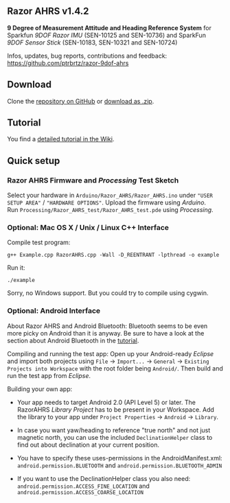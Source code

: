 Razor AHRS v1.4.2
---

**9 Degree of Measurement Attitude and Heading Reference System** for Sparkfun *9DOF Razor IMU* (SEN-10125 and SEN-10736) and SparkFun *9DOF Sensor Stick* (SEN-10183, SEN-10321 and SEN-10724)

Infos, updates, bug reports, contributions and feedback: https://github.com/ptrbrtz/razor-9dof-ahrs

Download
---

Clone the [repository on GitHub](https://github.com/ptrbrtz/razor-9dof-ahrs) or [download as .zip](https://github.com/ptrbrtz/razor-9dof-ahrs/archive/Release-v1.4.2.zip).

Tutorial
---

You find a [detailed tutorial in the Wiki](https://github.com/ptrbrtz/razor-9dof-ahrs/wiki/Tutorial).

Quick setup
---

### Razor AHRS Firmware and *Processing* Test Sketch

Select your hardware in `Arduino/Razor_AHRS/Razor_AHRS.ino` under `"USER SETUP AREA"` / `"HARDWARE OPTIONS"`.
Upload the firmware using *Arduino*.  
Run `Processing/Razor_AHRS_test/Razor_AHRS_test.pde` using *Processing*.

### Optional: Mac OS X / Unix / Linux C++ Interface

Compile test program:

    g++ Example.cpp RazorAHRS.cpp -Wall -D_REENTRANT -lpthread -o example

Run it:

    ./example

Sorry, no Windows support. But you could try to compile using cygwin.

### Optional: Android Interface

About Razor AHRS and Android Bluetooth: Bluetooth seems to be even more picky on Android than it is anyway. Be sure to have a look at the section about Android Bluetooth in the [tutorial](https://github.com/ptrbrtz/razor-9dof-ahrs/wiki/Tutorial).

Compiling and running the test app: Open up your Android-ready *Eclipse* and import both projects using `File` → `Import...` → `General` → `Existing Projects into Workspace` with the root folder being `Android/`. Then build and run the test app from *Eclipse*.

Building your own app:

* Your app needs to target Android 2.0 (API Level 5) or later. The RazorAHRS *Library Project* has to be present in your Workspace. Add the library to your app under `Project Properties` → `Android` → `Library`.

* In case you want yaw/heading to reference "true north" and not just magnetic north, you can use the included `DeclinationHelper` class to find out about declination at your current position.
  
* You have to specify these uses-permissions in the AndroidManifest.xml:  
`android.permission.BLUETOOTH` and `android.permission.BLUETOOTH_ADMIN`
        
* If you want to use the DeclinationHelper class you also need:  
`android.permission.ACCESS_FINE_LOCATION` and `android.permission.ACCESS_COARSE_LOCATION`
